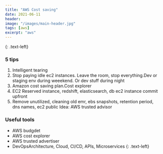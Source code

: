 ```yaml
---
title: "AWS Cost saving"
date: 2021-06-11
header:
image: "/images/main-header.jpg"
tags: [aws]
excerpt: "aws"
---
```

{: .text-left}
### 5 tips
1. Intelligent tearing
2. Stop paying idle ec2 instances. Leave the room, stop everything.Dev or staging env during weeekend. Or dev stuff during
   night
4. Amazon cost saving plan.Cost explorer 
5. EC2 Reserved instance, redshift, elasticsearch, db ec2 instance commit upfront
6. Remove unutilized, cleaning old emr, ebs snapshots, retention period, dns names, ec2 public Idea: AWS trusted advisor

### Useful tools
- AWS budgdet
- AWS cost explorer
- AWS trusted advertiser
- DevOpsArchitecture, Cloud, CI/CD, APIs, Microservices
  {: .text-left}